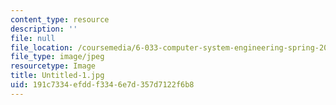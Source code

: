 ```yaml
---
content_type: resource
description: ''
file: null
file_location: /coursemedia/6-033-computer-system-engineering-spring-2018/191c7334efddf3346e7d357d7122f6b8_Untitled-1.jpg
file_type: image/jpeg
resourcetype: Image
title: Untitled-1.jpg
uid: 191c7334-efdd-f334-6e7d-357d7122f6b8
---
```

